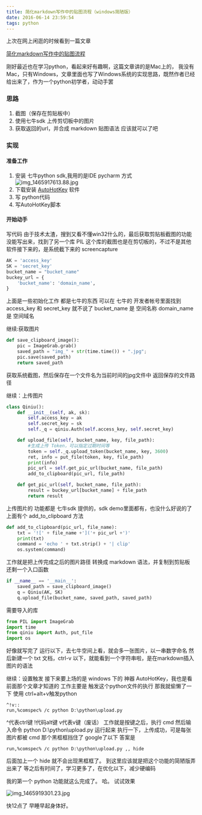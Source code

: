 ```yaml
---
title: 简化markdown写作中的贴图流程（windows简陋版）
date: 2016-06-14 23:59:54
tags: python
---
```

上次在网上闲逛的时候看到一篇文章

[简化markdown写作中的贴图流程](http://www.jianshu.com/p/7bd4e6ed99be/comments/1794317#comment-1794317)

刚好最近也在学习python，看起来好有趣啊，这篇文章讲的是Mac上的，
我没有Mac，只有Windows，文章里面也写了Windows系统的实现思路，既然作者已经给出来了，作为一个python初学者，动动手罢

### 思路
1. 截图（保存在剪贴板中）
2. 使用七牛sdk 上传剪切板中的图片
3. 获取返回的url，并合成 markdown 贴图语法
应该就可以了吧

### 实现
#### 准备工作
1. 安装 七牛python sdk,我用的是IDE pycharm 方式
![img_1465917613.88.jpg](http://7xv11f.com1.z0.glb.clouddn.com/img_1465917613.88.jpg)
2. 下载安装 [AutoHotKey](https://autohotkey.com/download/) 软件
3. 写 python代码
4. 写AutoHotKey脚本

#### 开始动手
写代码
由于技术太渣，搜到又看不懂win32什么的，最后获取剪贴板截图的功能没能写出来，找到了另一个库 PIL
这个库的截图也是在剪切板的，不过不是其他软件接下来的，是系统截下来的 screencapture 

```python
AK = 'access_key'
SK = 'secret_key'
bucket_name = "bucket_name"
buckey_url = {
    'bucket_name': 'domain_name',
}
```
上面是一些初始化工作
都是七牛的东西
可以在 七牛的 开发者帐号里面找到
access_key 和 secret_key 就不说了
bucket_name 是 空间名称
domain_name 是 空间域名

<!-- more -->
继续:获取图片
```python
def save_clipboard_image():
    pic = ImageGrab.grab()
    saved_path = "img_" + str(time.time()) + ".jpg";
    pic.save(saved_path)
    return saved_path
```
获取系统截图，然后保存在一个文件名为当前时间的jpg文件中
返回保存的文件路径

继续：上传图片
```python
class Qiniu():
    def __init__(self, ak, sk):
        self.access_key = ak
        self.secret_key = sk
        self._q = qiniu.Auth(self.access_key, self.secret_key)

    def upload_file(self, bucket_name, key, file_path):
        #生成上传 Token，可以指定过期时间等
        token = self._q.upload_token(bucket_name, key, 3600)
        ret, info = put_file(token, key, file_path)
        print(info)
        pic_url = self.get_pic_url(bucket_name, file_path)
        add_to_clipboard(pic_url, file_path)

    def get_pic_url(self, bucket_name, file_path):
        result = buckey_url[bucket_name] + file_path
        return result
```
上传图片的 功能都是 七牛sdk 提供的，sdk demo里面都有，也没什么好说的了
上面有个 add_to_clipboard 方法
```python
def add_to_clipboard(pic_url, file_name):
    txt = '![' + file_name +']('+ pic_url +')'
    print(txt)
    command = 'echo ' + txt.strip() + '| clip'
    os.system(command)
```
工作就是把上传完成之后的图片路径 转换成 markdown 语法，并复制到剪贴板
还剩一个入口函数
```python
if __name__ == '__main__':
    saved_path = save_clipboard_image()
    q = Qiniu(AK, SK)
    q.upload_file(bucket_name, saved_path, saved_path)
```
需要导入的库
```python
from PIL import ImageGrab
import time
from qiniu import Auth, put_file
import os
```
好像就写完了
运行以下，去七牛空间上看，就会多一张图片，以一串数字命名
然后新建一个 txt 文档，ctrl-v 以下，就能看到一个字符串啦，是在markdown插入图片的语法

继续：设置触发
接下来要上场的是 windows 下的 神器 AutoHotKey，我也是看前面那个文章才知道的
工作主要是 触发这个python文件的执行
那我就偷懒了一下
使用 ctrl+alt+v触发python

```ahk
^!v::
run,%comspec% /c python D:\python\upload.py
```
^代表ctrl键
!代码alt键
v代表v键（废话）
工作就是按键之后，执行 cmd 然后输入命令
python D:\python\upload.py
运行起来
执行一下，上传成功，可是每张图片都被 cmd 那个黑框框挡住了
google了以下
答案是
```ahk
run,%comspec% /c python D:\python\upload.py ,, hide
```
后面加上一个 hide
就不会出现黑框框了。
到这里应该就是把这个功能的简陋版弄出来了
等之后有时间了，学习更多了，在优化以下，减少硬编码

我的第一个 python 功能就这么完成了。
哈。
试试效果

![img_1465919301.23.jpg](http://7xv11f.com1.z0.glb.clouddn.com/img_1465919301.23.jpg)

快12点了
早睡早起身体好。